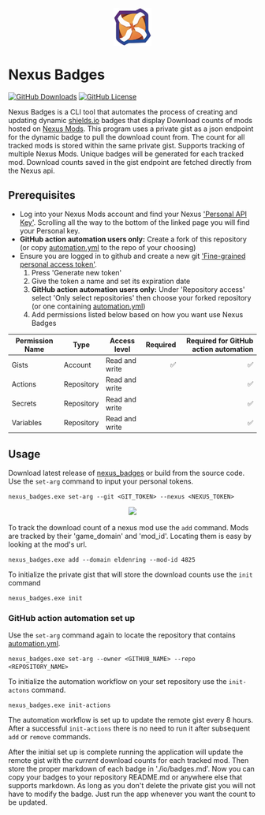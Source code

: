 [Shields-io]: https://shields.io/badges/dynamic-json-badge  
[Nexus]: https://www.nexusmods.com  
[Nexus-key]: https://next.nexusmods.com/settings/api-keys  
[Git-key]: https://github.com/settings/tokens?type=beta  
[Latest-dl]: https://github.com/WardLordRuby/nexus_badges/releases/latest
[automation]: .github/workflows/automation.yml
<div align="center">
    <img src="https://raw.githubusercontent.com/WardLordRuby/nexus_badges/refs/heads/main/assets/Icon.png" width="15%" height="15%">
</div>

# Nexus Badges
[![GitHub Downloads](https://img.shields.io/github/downloads/WardLordRuby/nexus_badges/total?label=Downloads&labelColor=%2323282e&color=%230e8726)][latest-dl]
[![GitHub License](https://img.shields.io/github/license/WardLordRuby/nexus_badges?label=License&labelColor=%2323282e)](LICENSE)  

Nexus Badges is a CLI tool that automates the process of creating and updating dynamic [shields.io][Shields-io] badges that display Download counts of mods hosted on
[Nexus Mods][Nexus]. This program uses a private gist as a json endpoint for the dynamic badge to pull the download count from. The count for all tracked mods is stored 
within the same private gist. Supports tracking of multiple Nexus Mods. Unique badges will be generated for each tracked mod. Download counts saved in the gist endpoint
are fetched directly from the Nexus api.  

## Prerequisites
- Log into your Nexus Mods account and find your Nexus ['Personal API Key'][Nexus-key]. Scrolling all the way to the bottom
  of the linked page you will find your Personal key.
- **GitHub action automation users only:** Create a fork of this repository (or copy [automation.yml][automation] to the repo of your choosing)
- Ensure you are logged in to github and create a new git ['Fine-grained personal access token'][Git-key].
  1. Press 'Generate new token'
  2. Give the token a name and set its expiration date
  3. **GitHub action automation users only:** Under 'Repository access' select 'Only select repositories' then choose your forked repository (or one containing [automation.yml][automation])
  4. Add permissions listed below based on how you want use Nexus Badges

<div align="center">
    
  | Permission Name     | Type       | Access level       | Required    | Required for GitHub action automation |
  |---------------------|------------|--------------------|------------:|--------------------------------------:|
  | Gists               | Account    | Read and write     |          ✅|                                     ✅|
  | Actions             | Repository | Read and write     |             |                                     ✅|
  | Secrets             | Repository | Read and write     |             |                                     ✅|
  | Variables           | Repository | Read and write     |             |                                     ✅|

</div>

## Usage
Download latest release of [nexus_badges][Latest-dl] or build from the source code. Use the `set-arg` command to input your personal tokens.  
```
nexus_badges.exe set-arg --git <GIT_TOKEN> --nexus <NEXUS_TOKEN>
```

<div align="center">  
  <img src="https://i.imgur.com/888tw4j.png" width="70%">  
</div>  

To track the download count of a nexus mod use the `add` command. Mods are tracked by their 'game_domain' and 'mod_id'. Locating them is easy by looking at the mod's url.  
```
nexus_badges.exe add --domain eldenring --mod-id 4825
```
To initialize the private gist that will store the download counts use the `init` command  
```
nexus_badges.exe init
```
### GitHub action automation set up  
Use the `set-arg` command again to locate the repository that contains [automation.yml][automation].
```
nexus_badges.exe set-arg --owner <GITHUB_NAME> --repo <REPOSITORY_NAME>
```
To initialize the automation workflow on your set repository use the `init-actons` command.
```
nexus_badges.exe init-actions
```
The automation workflow is set up to update the remote gist every 8 hours. After a successful `init-actions` there is no need to run it after subsequent `add` or `remove`
commands. 

After the initial set up is complete running the application will update the remote gist with the _current_ download counts for each tracked mod. Then store the proper
markdown of each badge in './io/badges.md'. Now you can copy your badges to your repository README.md or anywhere else that supports markdown. As long as you don't delete
the private gist you will not have to modify the badge. Just run the app whenever you want the count to be updated.  
